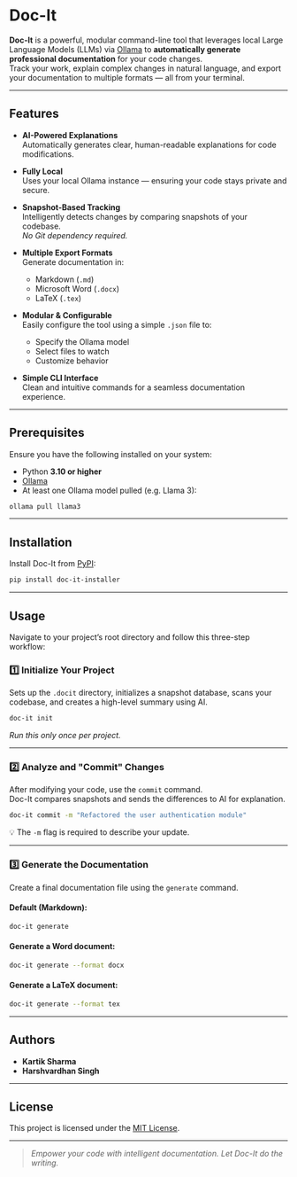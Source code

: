 # Doc-It 

**Doc-It** is a powerful, modular command-line tool that leverages local Large Language Models (LLMs) via [Ollama](https://ollama.com/) to **automatically generate professional documentation** for your code changes.  
Track your work, explain complex changes in natural language, and export your documentation to multiple formats — all from your terminal.

---

## Features

- **AI-Powered Explanations**  
  Automatically generates clear, human-readable explanations for code modifications.

- **Fully Local**  
  Uses your local Ollama instance — ensuring your code stays private and secure.

- **Snapshot-Based Tracking**  
  Intelligently detects changes by comparing snapshots of your codebase.  
  _No Git dependency required._

- **Multiple Export Formats**  
  Generate documentation in:
  - Markdown (`.md`)
  - Microsoft Word (`.docx`)
  - LaTeX (`.tex`)

- **Modular & Configurable**  
  Easily configure the tool using a simple `.json` file to:
  - Specify the Ollama model
  - Select files to watch
  - Customize behavior

- **Simple CLI Interface**  
  Clean and intuitive commands for a seamless documentation experience.

---

## Prerequisites

Ensure you have the following installed on your system:

- Python **3.10 or higher**
- [Ollama](https://ollama.com/)
- At least one Ollama model pulled (e.g. Llama 3):

```bash
ollama pull llama3
```

---

## Installation

Install Doc-It from [PyPI](https://pypi.org/project/doc-it-installer/):

```bash
pip install doc-it-installer
```

---

## Usage

Navigate to your project’s root directory and follow this three-step workflow:

### 1️⃣ Initialize Your Project

Sets up the `.docit` directory, initializes a snapshot database, scans your codebase, and creates a high-level summary using AI.

```bash
doc-it init
```

_Run this only once per project._

---

### 2️⃣ Analyze and "Commit" Changes

After modifying your code, use the `commit` command.  
Doc-It compares snapshots and sends the differences to AI for explanation.

```bash
doc-it commit -m "Refactored the user authentication module"
```

💡 The `-m` flag is required to describe your update.

---

### 3️⃣ Generate the Documentation

Create a final documentation file using the `generate` command.

#### Default (Markdown):

```bash
doc-it generate
```

#### Generate a Word document:

```bash
doc-it generate --format docx
```

#### Generate a LaTeX document:

```bash
doc-it generate --format tex
```

---

## Authors

- **Kartik Sharma**
- **Harshvardhan Singh**

---

## License

This project is licensed under the [MIT License](LICENSE).

---

> _Empower your code with intelligent documentation. Let Doc-It do the writing._
